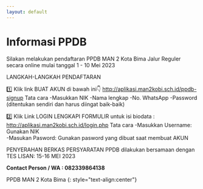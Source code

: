 ```yaml
---
layout: default
---
```


# Informasi PPDB

Silakan melakukan pendaftaran PPDB MAN 2 Kota Bima Jalur Reguler secara online mulai tanggal 1 - 10 Mei 2023

LANGKAH-LANGKAH  PENDAFTARAN

1️⃣ Klik link BUAT AKUN di bawah ini👇
http://aplikasi.man2kobi.sch.id/ppdb-signup
Tata cara
-Masukkan NIK
-Nama lengkap
-No. WhatsApp
-Password (ditentukan sendiri dan harus diingat baik-baik)

2️⃣ Klik Link LOGIN LENGKAPI FORMULIR untuk isi biodata :
http://aplikasi.man2kobi.sch.id/login.php
Tata cara 
-Masukkan Username: Gunakan NIK  
-Masukan Pasword: Gunakan pasword yang dibuat saat membuat AKUN

PENYERAHAN BERKAS PERSYARATAN PPDB dilakukan bersamaan dengan TES LISAN: 15-16 MEI 2023

**Contact Person / WA : 082339864138**

PPDB MAN 2 Kota Bima
{: style="text-align:center"}
